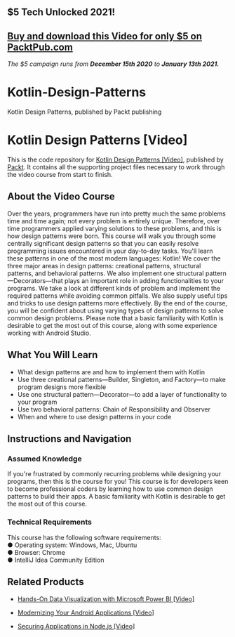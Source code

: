 ## $5 Tech Unlocked 2021!
[Buy and download this Video for only $5 on PacktPub.com](https://www.packtpub.com/product/kotlin-design-patterns-video/9781839213021)
-----
*The $5 campaign         runs from __December 15th 2020__ to __January 13th 2021.__*

# Kotlin-Design-Patterns
Kotlin Design Patterns, published by Packt publishing
# Kotlin Design Patterns [Video]
This is the code repository for [Kotlin Design Patterns [Video]](https://www.packtpub.com/programming/kotlin-design-patterns-video), published by [Packt](https://www.packtpub.com/?utm_source=github). It contains all the supporting project files necessary to work through the video course from start to finish.
## About the Video Course
Over the years, programmers have run into pretty much the same problems time and time again; not every problem is entirely unique. Therefore, over time programmers applied varying solutions to these problems, and this is how design patterns were born.
This course will walk you through some centrally significant design patterns so that you can easily resolve programming issues encountered in your day-to-day tasks. You'll learn these patterns in one of the most modern languages: Kotlin! We cover the three major areas in design patterns: creational patterns, structural patterns, and behavioral patterns. We also implement one structural pattern—Decorators—that plays an important role in adding functionalities to your programs. We take a look at different kinds of problem and implement the required patterns while avoiding common pitfalls. We also supply useful tips and tricks to use design patterns more effectively.
By the end of the course, you will be confident about using varying types of design patterns to solve common design problems.
Please note that a basic familiarity with Kotlin is desirable to get the most out of this course, along with some experience working with Android Studio.

<H2>What You Will Learn</H2>
<DIV class=book-info-will-learn-text>
<UL>
<LI> What design patterns are and how to implement them with Kotlin
<LI> Use three creational patterns—Builder, Singleton, and Factory—to make program designs more flexible
<LI> Use one structural pattern—Decorator—to add a layer of functionality to your program
<LI> Use two behavioral patterns: Chain of Responsibility and Observer
<LI> When and where to use design patterns in your code
</LI></UL></DIV>

## Instructions and Navigation
### Assumed Knowledge
If you're frustrated by commonly recurring problems while designing your programs, then this is the course for you! This course is for developers keen to become professional coders by learning how to use common design patterns to build their apps.
A basic familiarity with Kotlin is desirable to get the most out of this course.
### Technical Requirements
This course has the following software requirements:<br/>
●	Operating system: Windows, Mac, Ubuntu <br/>
●	Browser: Chrome <br/>
●	IntelliJ Idea Community Edition <br/>


## Related Products
* [Hands-On Data Visualization with Microsoft Power BI [Video]](https://www.packtpub.com/big-data-and-business-intelligence/hands-data-visualization-microsoft-power-bi-video?utm_source=github&utm_medium=repository&utm_campaign=9781789805185)

* [Modernizing Your Android Applications [Video]](https://www.packtpub.com/application-development/modernizing-your-android-applications-video?utm_source=github&utm_medium=repository&utm_campaign=9781789950502)

* [Securing Applications in Node.js [Video]](https://www.packtpub.com/web-development/securing-applications-nodejs-video?utm_source=github&utm_medium=repository&utm_campaign=9781789136791)

